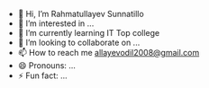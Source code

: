 - 👋 Hi, I’m Rahmatullayev Sunnatillo
- 👀 I’m interested in ...
- 🌱 I’m currently learning IT Top college
- 💞️ I’m looking to collaborate on ...
- 📫 How to reach me allayevodil2008@gmail.com
- 😄 Pronouns: ...
- ⚡ Fun fact: ...

<!---
Sunnat4/Sunnat4 is a ✨ special ✨ repository because its `README.md` (this file) appears on your GitHub profile.
You can click the Preview link to take a look at your changes.
--->
